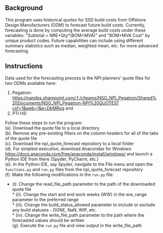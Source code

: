 ## Background

This program uses historical quotes for SSD build costs from Offshore Design Manufacturers (ODM) to forecast future build costs.
Currently, forecasting is done by computing the average build costs under these variables: "Subtotal = NRE+Qty*(BOM+MVA)" and "BOM+MVA Cost" by unique product codes. 
Future capabilities can include using different summary statistics such as median, weighted mean, etc. for more advanced forecasting. 

## Instructions

Data used for the forecasting process is the NPI planners' quote files for two ODMs available here: 
1. Pegatron: https://nandps.sharepoint.com/:f:/r/teams/NSG_NPI_Pegatron/Shared%20Documents/NSG_NPI_Pegatron-NPI%20QUOTES?csf=1&web=1&e=DbMRgg and 
2. PTI HS:

Follow these steps to run the program:<br>
(a). Download the quote file to a local directory<br>
(b). Remove any pre-existing filters on the column headers for all of the tabs of the quote file<br> 
(c). Download the npi_quote_forecast repository to a local folder<br>
(d). For simplest execution, download Anacondas for Windows: https://docs.anaconda.com/free/anaconda/install/windows/ and launch a Python IDE from there (Spyder, PyCharm, etc.)<br>
(e). In the Python IDE, say Spyder, navigate to the File menu and open the ```functions.py``` and ```run.py``` files from the npi_quote_forecast repository<br>
(f). Make the following modifications in the ```run.py``` file:<br>
* (i). Change the read_file_path parameter to the path of the downloaded quote file<br>
        * (ii). Change the start and end work weeks (WW) in the ww_range parameter to the preferred range<br>
        * (iii). Change the build_status_allowed parameter to include or exclude any build statuses - DONE, NaN, WIP, etc.<br>
        * (iv). Change the write_file_path parameter to the path where the forecasted values should be written<br>
(g). Execute the ```run.py``` file and view output in the write_file_path
 

